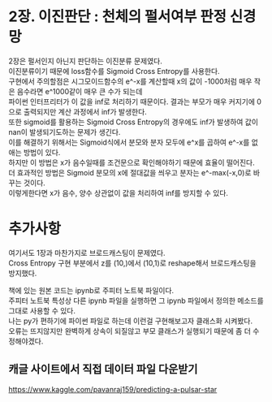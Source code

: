 # 2장. 이진판단 : 천체의 펄서여부 판정 신경망
2장은 펄서인지 아닌지 판단하는 이진분류 문제였다.  
이진분류이기 때문에 loss함수를 Sigmoid Cross Entropy를 사용한다.  
구현에서 주의할점은 시그모이드함수의 e^-x를 계산할때 x의 값이 -1000처럼 매우 작은 음수라면 e^1000같이 매우 큰 수가 되는데  
파이썬 인터프리터가 이 값을 inf로 처리하기 때문이다. 결과는 부모가 매우 커지기에 0으로 출력되지만 계산 과정에서 inf가 발생한다.  
또한 sigmoid를 활용하는 Sigmoid Cross Entropy의 경우에도 inf가 발생하여 값이 nan이 발생되기도하는 문제가 생긴다.  
이를 해결하기 위해서는 Sigmoid식에서 분모와 분자 모두에 e^x를 곱하여 e^-x를 없애는 방법이 있다.  
하지만 이 방법은 x가 음수일때를 조건문으로 확인해야하기 때문에 효율이 떨어진다.  
더 효과적인 방법은 Sigmoid 분모의 x에 절대값을 씌우고 분자는 e^-max(-x,0)로 바꾸는 것이다.  
이렇게한다면 x가 음수, 양수 상관없이 값을 처리하여 inf를 방지할 수 있다.
  
# 추가사항
여기서도 1장과 마찬가지로 브로드캐스팅이 문제였다.  
Cross Entropy 구현 부분에서 z를 (10,)에서 (10,1)로 reshape해서 브로드캐스팅을 방지했다.  

책에 있는 원본 코드는 ipynb로 주피터 노트북 파일이다.  
주피터 노트북 특성상 다른 ipynb 파일을 실행하면 그 ipynb 파일에서 정의한 메소드를 그대로 사용할 수 있다.  
나는 py가 편하기에 파이썬 파일로 하는데 이런걸 구현해보고자 클래스화 시켜봤다.  
오류는 뜨지않지만 완벽하게 상속이 되질않고 부모 클래스가 실행되기 때문에 좀 더 수정해야겠다.


## 캐글 사이트에서 직접 데이터 파일 다운받기
https://www.kaggle.com/pavanraj159/predicting-a-pulsar-star

